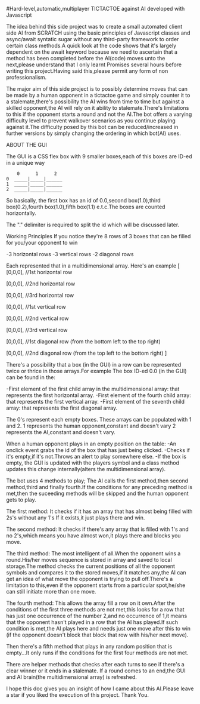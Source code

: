 

#Hard-level,automatic,multiplayer TICTACTOE against AI developed with Javascript



 The idea behind this side project was to create a small automated client side AI 
from SCRATCH using the basic principles of Javascript classes and async/await syntatic
 sugar without any third-party framework to order certain class methods.A quick look at
 the code shows that it's largely dependent on the await keyword because we need to ascertain 
that a method has been completed before the AI(code) moves unto the next,please understand that
 I only learnt Promises several hours before writing this project.Having said this,please permit
 any form of non professionalism.

The major aim of this side project is to possibly determine moves that can be made by a human opponent in a tictactoe game and simply counter it to a stalemate,there's possibility the AI wins from time to time but against a skilled opponent,the AI will rely on it ability to stalemate.There's limitations to this if the opponent starts a round and not the AI.The bot offers a varying difficulty level to prevent walkover scenarios as you continue playing against it.The difficulty posed by this bot can be reduced/increased in further versions by simply changing the ordering in which bot(AI) uses.

ABOUT THE GUI

The GUI is a CSS flex box with 9 smaller boxes,each of this boxes are ID-ed in a unique way

        0      1      2
    0  _____|_____|______
    1  _____|_____|______
    2  _____|_____|______

So basically, the first box has an id of 0.0,second box(1.0),third box(0.2),fourth box(1.0),fifth box(1.1) e.t.c.The boxes are counted horizontally.

The "." delimiter is required to split the id which will be discussed later.


Working Principles
If you notice they're 8 rows of 3 boxes that can be filled for you/your opponent to win 

-3 horizontal rows
-3 vertical rows
-2 diagonal rows

Each represented that in a multidimensional array.
Here's an example 
[
[0,0,0], //1st horizontal row

[0,0,0], //2nd horizontal row

[0,0,0], //3rd horizontal row

[0,0,0], //1st vertical row

[0,0,0], //2nd vertical row

[0,0,0], //3rd vertical row

[0,0,0], //1st diagonal row (from the bottom left to the top right)

[0,0,0], //2nd diagonal row (from the top left to the bottom right)
]

There's a possibility that a box (in the GUI) in a row can be represented twice or thrice in those arrays.For example
The box ID-ed 0.0 (in the GUI) can be found in the:

-First element of the first child array in the multidimensional array: that represents the first horizontal array.
-First element of the fourth child array: that represents the first vertical array.
-First element of the seventh child array: that represents the first diagonal array.

The 0's represent each empty boxes.
These arrays can be populated with 1 and 2.
1 represents the human opponent,constant and doesn't vary 
2 represents the AI,constant and doesn't vary.


When a human opponent plays in an empty position on the table:
-An onclick event grabs the id of the box that has just being clicked.
-Checks if it's empty,if it's not.Throws an alert to play somewhere else.
-If the box is empty, the GUI is updated with the players symbol and a class method updates this change internally(alters the multidimensional array).


The bot uses 4 methods to play;
The AI calls the first method,then second method,third and finally fourth.If the conditions for any preceding method is met,then the suceeding methods will be skipped and the human opponent gets to play.

The first method:
It checks if it has an array that has almost being filled with 2s's without any 1's
If it exists,it just plays there and win.

The second method:
It checks if there's any array that is filled with 1's and no 2's,which means you have almost won,it plays there and blocks you move.

The third method:
The most intelligent of all.When the opponent wins a round.His/her moves sequence is stored in array and saved to local storage.The method checks the current positions of all the opponent symbols and compares it to the stored moves,if it matches any,the AI can get an idea of what move the opponent is trying to pull off.There's a limitation to this,even if the opponent starts from a particular spot,he/she can still initiate more than one move. 

The fourth method:
This allows the array fill a row on it own.After the conditions of the first three methods are not met,this looks for a row that has just one occurrence of the number 2,and no occurrence of 1,it means that the opponent hasn't played in a row that the AI has played.If such condition is met,the AI plays here and needs just one move after this to win (if the opponent doesn't block that block that row with his/her next move).

Then there's a fifth method that plays in any random position that is empty...It only runs if the conditions for the first four methods are not met.


There are helper methods that checks after each turns to see if there's a clear winner or it ends in a stalemate.
If a round comes to an end,the GUI and AI brain(the multidimensional array) is refreshed.

I hope this doc gives you an insight of how I came about this AI.Please leave a star if you liked the execution of this project.
                                                                              Thank You.
